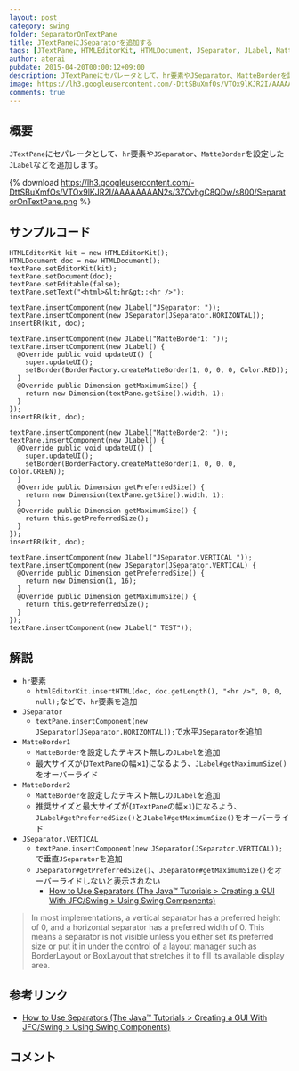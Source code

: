 ```yaml
---
layout: post
category: swing
folder: SeparatorOnTextPane
title: JTextPaneにJSeparatorを追加する
tags: [JTextPane, HTMLEditorKit, HTMLDocument, JSeparator, JLabel, MatteBorder]
author: aterai
pubdate: 2015-04-20T00:00:12+09:00
description: JTextPaneにセパレータとして、hr要素やJSeparator、MatteBorderを設定したJLabelなどを追加します。
image: https://lh3.googleusercontent.com/-DttSBuXmfOs/VTOx9lKJR2I/AAAAAAAAN2s/3ZCvhgC8QDw/s800/SeparatorOnTextPane.png
comments: true
---
```

## 概要
`JTextPane`にセパレータとして、`hr`要素や`JSeparator`、`MatteBorder`を設定した`JLabel`などを追加します。

{% download https://lh3.googleusercontent.com/-DttSBuXmfOs/VTOx9lKJR2I/AAAAAAAAN2s/3ZCvhgC8QDw/s800/SeparatorOnTextPane.png %}

## サンプルコード
<pre class="prettyprint"><code>HTMLEditorKit kit = new HTMLEditorKit();
HTMLDocument doc = new HTMLDocument();
textPane.setEditorKit(kit);
textPane.setDocument(doc);
textPane.setEditable(false);
textPane.setText("&lt;html&gt;&amp;lt;hr&amp;gt;:&lt;hr /&gt;");

textPane.insertComponent(new JLabel("JSeparator: "));
textPane.insertComponent(new JSeparator(JSeparator.HORIZONTAL));
insertBR(kit, doc);

textPane.insertComponent(new JLabel("MatteBorder1: "));
textPane.insertComponent(new JLabel() {
  @Override public void updateUI() {
    super.updateUI();
    setBorder(BorderFactory.createMatteBorder(1, 0, 0, 0, Color.RED));
  }
  @Override public Dimension getMaximumSize() {
    return new Dimension(textPane.getSize().width, 1);
  }
});
insertBR(kit, doc);

textPane.insertComponent(new JLabel("MatteBorder2: "));
textPane.insertComponent(new JLabel() {
  @Override public void updateUI() {
    super.updateUI();
    setBorder(BorderFactory.createMatteBorder(1, 0, 0, 0, Color.GREEN));
  }
  @Override public Dimension getPreferredSize() {
    return new Dimension(textPane.getSize().width, 1);
  }
  @Override public Dimension getMaximumSize() {
    return this.getPreferredSize();
  }
});
insertBR(kit, doc);

textPane.insertComponent(new JLabel("JSeparator.VERTICAL "));
textPane.insertComponent(new JSeparator(JSeparator.VERTICAL) {
  @Override public Dimension getPreferredSize() {
    return new Dimension(1, 16);
  }
  @Override public Dimension getMaximumSize() {
    return this.getPreferredSize();
  }
});
textPane.insertComponent(new JLabel(" TEST"));
</code></pre>

## 解説
- `hr`要素
    - `htmlEditorKit.insertHTML(doc, doc.getLength(), "<hr />", 0, 0, null);`などで、`hr`要素を追加
- `JSeparator`
    - `textPane.insertComponent(new JSeparator(JSeparator.HORIZONTAL));`で水平`JSeparator`を追加
- `MatteBorder1`
    - `MatteBorder`を設定したテキスト無しの`JLabel`を追加
    - 最大サイズが(`JTextPane`の幅×`1`)になるよう、`JLabel#getMaximumSize()`をオーバーライド
- `MatteBorder2`
    - `MatteBorder`を設定したテキスト無しの`JLabel`を追加
    - 推奨サイズと最大サイズが(`JTextPane`の幅×`1`)になるよう、`JLabel#getPreferredSize()`と`JLabel#getMaximumSize()`をオーバーライド
- `JSeparator.VERTICAL`
    - `textPane.insertComponent(new JSeparator(JSeparator.VERTICAL));`で垂直`JSeparator`を追加
    - `JSeparator#getPreferredSize()`、`JSeparator#getMaximumSize()`をオーバーライドしないと表示されない
        - [How to Use Separators (The Java™ Tutorials > Creating a GUI With JFC/Swing > Using Swing Components)](https://docs.oracle.com/javase/tutorial/uiswing/components/separator.html)

<!-- dummy comment line for breaking list -->
<blockquote><p>
 In most implementations, a vertical separator has a preferred height of 0, and a horizontal separator has a preferred width of 0. This means a separator is not visible unless you either set its preferred size or put it in under the control of a layout manager such as BorderLayout or BoxLayout that stretches it to fill its available display area.
</p></blockquote>

## 参考リンク
- [How to Use Separators (The Java™ Tutorials > Creating a GUI With JFC/Swing > Using Swing Components)](https://docs.oracle.com/javase/tutorial/uiswing/components/separator.html)

<!-- dummy comment line for breaking list -->

## コメント

